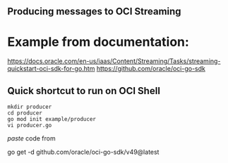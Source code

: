 ## Producing messages to OCI Streaming


# Example from documentation: 
https://docs.oracle.com/en-us/iaas/Content/Streaming/Tasks/streaming-quickstart-oci-sdk-for-go.htm
https://github.com/oracle/oci-go-sdk

## Quick shortcut to run on OCI Shell

```shell
mkdir producer
cd producer
go mod init example/producer
vi producer.go 
```
*paste* code from 

go get -d github.com/oracle/oci-go-sdk/v49@latest




